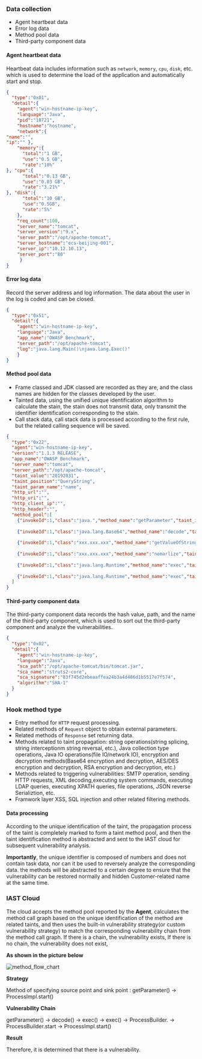 ### Data collection

- Agent heartbeat data
- Error log data 
- Method pool data
- Third-party component data
 
#### **Agent** heartbeat data

Heartbeat data includes information such as `network`, `memory`, `cpu`, `disk`, etc. which is used to determine the load of the application and automatically start and stop.

```json
{
  "type":"0x01",
  "detail":{
    "agent":"win-hostname-ip-key",
    "language":"Java",
    "pid":"18721",
    "hostname":"hostname",
    "network":{
"name":"",
"ip":"" },
    "memory":{
      "total":"1 GB",
      "use":"0.5 GB",
      "rate":"10%"
}, "cpu":{
      "total":"0.13 GB",
      "use":"0.03 GB",
      "rate":"3.21%"
}, "disk":{
      "total":"10 GB",
      "use":"0.5GB",
      "rate":"5%"
    },
    "req_count":100,
    "server_name":"tomcat",
    "server_version":"9.x",
    "server_path":"/opt/apache-tomcat",
    "server_hostname":"ecs-beijing-001",
    "server_ip":"10.12.10.13",
    "server_port":"80"
     } 
}
```



#### Error log data

Record the server address and log information. The data about the user in the log is coded and can be closed.

```json
{
  "type":"0x51",
  "detail":{
    "agent":"win-hostname-ip-key",
    "language":"Java",
    "app_name":"OWASP Benchmark",
    "server_path":"/opt/apache-tomcat",
    "log":"java.lang.Main()\njava.lang.Exec()"
	} 
}
```



#### Method pool data

- Frame classed and JDK classed are recorded as they are, and the class names are hidden for the classes developed by the user.
- Tainted data, using the unified unique identification algorithm to calculate the stain, the stain does not transmit data, only transmit the identifier identification corresponding to the stain.
- Call stack data, call stack data is processed according to the first rule, but the related calling sequence will be saved.

```json
{
  "type":"0x22",
  "agent":"win-hostname-ip-key",
  "version":"1.1.3 RELEASE",
  "app_name":"OWASP Benchmark",
  "server_name":"tomcat",
  "server_path":"/opt/apache-tomcat",
  "taint_value":"20192031",
  "taint_position":"QueryString",
  "taint_param_name":"name",
  "http_url":"",
  "http_uri":"",
  "http_client_ip":"",
  "http_header":"",
  "method_pool":[
    {"invokeId":1,"class":"java.","method_name":"getParameter","taint_in":"name", "taint_out":"20192031", "stack":[]}, 
    
    {"invokeId":1,"class":"java.lang.Base64","method_name":"decode","taint_in":"20192031", "taint_out":"20192032", "stack":[]},
    
    {"invokeId":1,"class":"xxx.xxx.xxx","method_name":"getValueOfString","taint_in":"20192032", "taint_out":"20192033", "stack":[]},
    
    {"invokeId":1,"class":"xxx.xxx.xxx","method_name":"nomarlize","taint_in":"20192033", "taint_out":"20192034", "stack":[]},
    
    {"invokeId":1,"class":"java.lang.Runtime","method_name":"exec","taint_in":"20192034", "taint_out":"20192035", "stack":[]},
    
    {"invokeId":1,"class":"java.lang.Runtime","method_name":"exec","taint_in":"20192035", "taint_out":"20192036", "stack":[]}
  ] 
}
```



#### Third-party component data

The third-party component data records the hash value, path, and the name of the third-party component, which is used to sort out the third-party component and analyze the vulnerabilities.

```json
{
  "type":"0x02",
  "detail":{
    "agent":"win-hostname-ip-key",
    "language":"Java",
    "sca_path":"/opt/apache-tomcat/bin/tomcat.jar",
    "sca_name":"struts2-core",
    "sca_signature":"83f745d2ebeaaffea24b3a4d486d1b5517e7f574",
    "algorithm":"SHA-1"
  }
}
```

### **Hook** method type 

- Entry method for `HTTP` request processing.
- Related methods of `Request` object to obtain external parameters.
- Related methods of `Response` set returning data.
- Methods related to taint propagation: string operations(string splicing, string interceptionm string reversal, etc.), Java collection type operations, Java IO operations(file IO/network IO), encryption and decryption methods(Base64 encryption and decryption, AES/DES encryption and decryption, RSA encryption and decryption, etc.)
- Methods related to triggering vulnerabilities: SMTP operation, sending HTTP requests, XML decoding,executing system commands, executing LDAP queries,  executing XPATH queries, file operations, JSON reverse Serializtion, etc.
- Framwork layer XSS, SQL injection and other related filtering methods.

#### Data processing 

According to the unique identification of the taint, the propagation process of the taint is completely marked to form a taint method pool, and then the taint identification method is abstracted and sent to the IAST cloud for subsequent vulnerability analysis.

**Importantly**, the unique identifier is composed of numbers and  does not contain task data, nor can it be used to reversely analyze the corresponding data. the methods will be abstracted to a certain degree to ensure that the vulnerability can be restored normally and hidden Customer-related name at the same time.

### **IAST** Cloud

The cloud accepts the method pool reported by the **Agent**, calculates the method call graph based on the unique identification of the method are related taints, and then uses the built-in vulnerability strategy(or custom vulnerability strategy) to match the corresponding vulnerability chain from the method call graph. If there is a chain, the vulnerability exists, If there is no chain, the vulnerability does not exist,

**As shown in the picture below**

![method_flow_chart](../assets/features/method_flow_charts.png)

**Strategy**

Method of specifying source point and sink point : getParameter() -> ProcessImpl.start()

**Vulnerability Chain**

getParameter() -> decode() -> exec() -> exec() -> ProcessBuilder.<init> -> ProcessBuilder.start -> ProcessImpl.start()

**Result**

Therefore, it is determined that there is a vulnerability.
